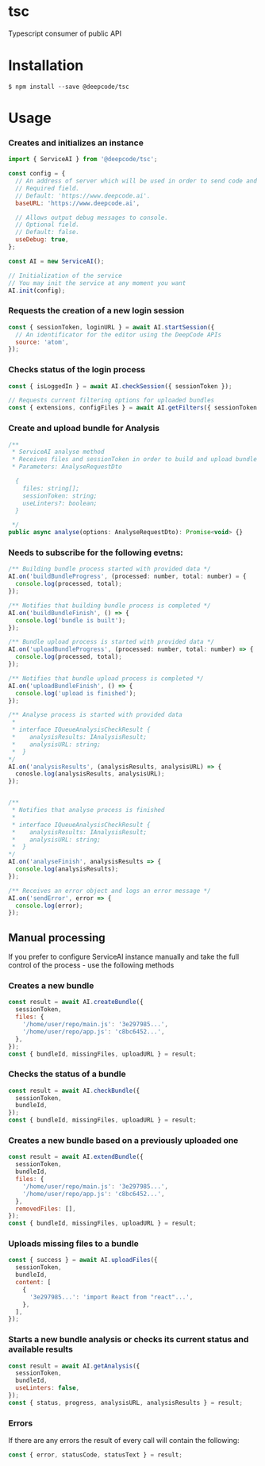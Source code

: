 # tsc

Typescript consumer of public API

# Installation

```shell script
$ npm install --save @deepcode/tsc
```

# Usage

### Creates and initializes an instance

```javascript
import { ServiceAI } from '@deepcode/tsc';

const config = {
  // An address of server which will be used in order to send code and analyse it.
  // Required field.
  // Default: 'https://www.deepcode.ai'.
  baseURL: 'https://www.deepcode.ai',

  // Allows output debug messages to console.
  // Optional field.
  // Default: false.
  useDebug: true,
};

const AI = new ServiceAI();

// Initialization of the service
// You may init the service at any moment you want
AI.init(config);
```

### Requests the creation of a new login session

```javascript
const { sessionToken, loginURL } = await AI.startSession({
  // An identificator for the editor using the DeepCode APIs
  source: 'atom',
});
```

### Checks status of the login process
```javascript
const { isLoggedIn } = await AI.checkSession({ sessionToken });

// Requests current filtering options for uploaded bundles
const { extensions, configFiles } = await AI.getFilters({ sessionToken });
```

### Create and upload bundle for Analysis
```javascript
/**
 * ServiceAI analyse method
 * Receives files and sessionToken in order to build and upload bundle
 * Parameters: AnalyseRequestDto

  {
    files: string[];
    sessionToken: string;
    useLinters?: boolean;
  }

 */
public async analyse(options: AnalyseRequestDto): Promise<void> {}
```

### Needs to subscribe for the following evetns:
```javascript
/** Building bundle process started with provided data */
AI.on('buildBundleProgress', (processed: number, total: number) = {
  console.log(processed, total);
});

/** Notifies that building bundle process is completed */
AI.on('buildBundleFinish', () => {
  console.log('bundle is built');
});

/** Bundle upload process is started with provided data */
AI.on('uploadBundleProgress', (processed: number, total: number) => {
  console.log(processed, total);
});

/** Notifies that bundle upload process is completed */
AI.on('uploadBundleFinish', () => {
  console.log('upload is finished');
});

/** Analyse process is started with provided data
 *
 * interface IQueueAnalysisCheckResult {
 *    analysisResults: IAnalysisResult;
 *    analysisURL: string;
 *  }
*/
AI.on('analysisResults', (analysisResults, analysisURL) => {
  conosle.log(analysisResults, analysisURL);
});


/**
 * Notifies that analyse process is finished
 *
 * interface IQueueAnalysisCheckResult {
 *    analysisResults: IAnalysisResult;
 *    analysisURL: string;
 *  }
*/
AI.on('analyseFinish', analysisResults => {
  console.log(analysisResults);
});

/** Receives an error object and logs an error message */
AI.on('sendError', error => {
  console.log(error);
});
```

## Manual processing
If you prefer to configure ServiceAI instance manually and take the full control of the process - use the following methods

### Creates a new bundle

```javascript
const result = await AI.createBundle({
  sessionToken,
  files: {
    '/home/user/repo/main.js': '3e297985...',
    '/home/user/repo/app.js': 'c8bc6452...',
  },
});
const { bundleId, missingFiles, uploadURL } = result;
```

### Checks the status of a bundle

```javascript
const result = await AI.checkBundle({
  sessionToken,
  bundleId,
});
const { bundleId, missingFiles, uploadURL } = result;
```

### Creates a new bundle based on a previously uploaded one

```javascript
const result = await AI.extendBundle({
  sessionToken,
  bundleId,
  files: {
    '/home/user/repo/main.js': '3e297985...',
    '/home/user/repo/app.js': 'c8bc6452...',
  },
  removedFiles: [],
});
const { bundleId, missingFiles, uploadURL } = result;
```

### Uploads missing files to a bundle

```javascript
const { success } = await AI.uploadFiles({
  sessionToken,
  bundleId,
  content: [
    {
      '3e297985...': 'import React from "react"...',
    },
  ],
});
```

### Starts a new bundle analysis or checks its current status and available results

```javascript
const result = await AI.getAnalysis({
  sessionToken,
  bundleId,
  useLinters: false,
});
const { status, progress, analysisURL, analysisResults } = result;
```

### Errors

If there are any errors the result of every call will contain the following:

```javascript
const { error, statusCode, statusText } = result;
```

